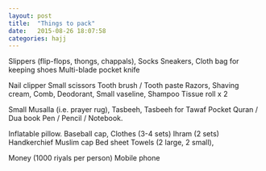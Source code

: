 ```yaml
---
layout: post
title:  "Things to pack"
date:   2015-08-26 18:07:58
categories: hajj
---
```


Slippers (flip-flops, thongs, chappals),
Socks
Sneakers,
Cloth bag for keeping shoes
Multi-blade pocket knife

Nail clipper
Small scissors
Tooth brush / Tooth paste
Razors,
Shaving cream,
Comb,
Deodorant,
Small vaseline,
Shampoo
Tissue roll x 2

Small Musalla (i.e. prayer rug),
Tasbeeh,
Tasbeeh for Tawaf
Pocket Quran / Dua book
Pen / Pencil / Notebook.

Inflatable pillow.
Baseball cap,
Clothes (3-4 sets)
Ihram (2 sets)
Handkerchief
Muslim cap
Bed sheet
Towels (2 large, 2 small),

Money (1000 riyals per person)
Mobile phone
